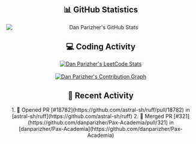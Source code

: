 <div align="center" style="display: flex; flex-direction: column; justify-content: center; min-height: 100vh;">
  <h2>📊 GitHub Statistics</h2>
  <img
    title="Dan Parizher's GitHub Stats"
    alt="Dan Parizher's GitHub Stats"
    src="https://github-readme-stats.vercel.app/api?username=danparizher&show_icons=true&hide_border=false&count_private=true&include_all_commits=true&theme=github_dark"
  />

  <h2>💻 Coding Activity</h2>
  <a href="https://leetcode.com/dparizher/">
    <img
      title="Dan Parizher's LeetCode Stats"
      alt="Dan Parizher's LeetCode Stats"
      src="https://leetcard.jacoblin.cool/dparizher?theme=nord&font=Roboto&ext=activity"
    />
  </a>
  <br/>
  <a href="https://github.com/danparizher">
    <img
      title="Dan Parizher's Contribution Graph"
      alt="Dan Parizher's Contribution Graph"
      src="https://github-readme-activity-graph.vercel.app/graph?username=danparizher&theme=github&area=true&height=300"
    />
  </a>

  <h2>📄 Recent Activity</h2>
  <!--START_SECTION:activity-->
1. 💪 Opened PR [#18782](https://github.com/astral-sh/ruff/pull/18782) in [astral-sh/ruff](https://github.com/astral-sh/ruff)
2. 🎉 Merged PR [#321](https://github.com/danparizher/Pax-Academia/pull/321) in [danparizher/Pax-Academia](https://github.com/danparizher/Pax-Academia)
  <!--END_SECTION:activity-->

</div>
